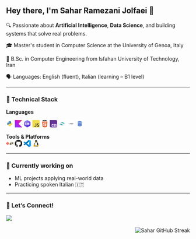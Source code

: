 ## Hey there, I'm Sahar Ramezani Jolfaei 👋

🔍 Passionate about **Artificial Intelligence**, **Data Science**, and building systems that solve real problems.

🎓 Master's student in Computer Science at the University of Genoa, Italy

🧠 B.Sc. in Computer Engineering from Isfahan University of Technology, Iran

🗣️ Languages: English (fluent), Italian (learning – B1 level)

---

### 💼 Technical Stack

**Languages**  

<code><img height="20" src="https://raw.githubusercontent.com/github/explore/main/topics/python/python.png" /></code>
<code><img height="20" src="https://raw.githubusercontent.com/github/explore/main/topics/kotlin/kotlin.png" /></code>
<code><img height="20" src="https://raw.githubusercontent.com/github/explore/main/topics/csharp/csharp.png" /></code>
<code><img height="20" src="https://raw.githubusercontent.com/github/explore/main/topics/javascript/javascript.png" /></code>
<code><img height="20" src="https://raw.githubusercontent.com/github/explore/main/topics/html/html.png" /></code>
<code><img height="20" src="https://raw.githubusercontent.com/github/explore/main/topics/css/css.png" /></code>
<code><img height="20" src="https://raw.githubusercontent.com/github/explore/main/topics/tailwind/tailwind.png" /></code>
<code><img height="20" src="https://raw.githubusercontent.com/github/explore/main/topics/jquery/jquery.png" /></code>
<code><img height="20" src="https://raw.githubusercontent.com/github/explore/main/topics/sql/sql.png" /></code>

**Tools & Platforms**  
<code><img height="20" src="https://raw.githubusercontent.com/github/explore/main/topics/git/git.png" /></code>
<code><img height="20" src="https://raw.githubusercontent.com/github/explore/main/topics/github/github.png" /></code>
<code><img height="20" src="https://raw.githubusercontent.com/github/explore/main/topics/visual-studio-code/visual-studio-code.png" /></code>
<code><img height="20" src="https://raw.githubusercontent.com/github/explore/main/topics/linux/linux.png" /></code>

---

### 🌱 Currently working on
- ML projects applying real-world data
- Practicing spoken Italian 🇮🇹

---

### 🔗 Let’s Connect!
<p>
  <a href="https://www.linkedin.com/in/sahar-ramezani-jolfaei/">
    <img src="https://img.icons8.com/color/48/linkedin.png" height="40" />
  </a>
</p>

<p align="right">
  <img src="https://github-readme-streak-stats.herokuapp.com/?user=SaharRamezani&" alt="Sahar GitHub Streak" />
</p>
